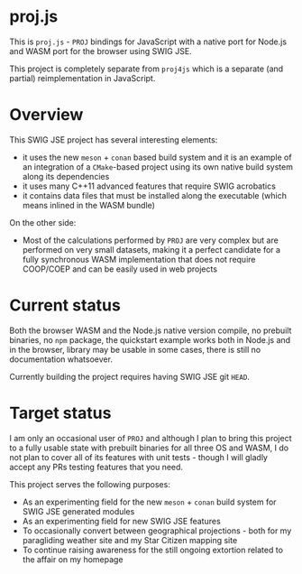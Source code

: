 # proj.js

This is `proj.js` - `PROJ` bindings for JavaScript with a native port for Node.js and WASM port for the browser using SWIG JSE.

This project is completely separate from `proj4js` which is a separate (and partial) reimplementation in JavaScript.

# Overview

This SWIG JSE project has several interesting elements:
 * it uses the new `meson` + `conan` based build system and it is an example of an integration of a `CMake`-based project using its own native build system along its dependencies
 * it uses many C++11 advanced features that require SWIG acrobatics
 * it contains data files that must be installed along the executable (which means inlined in the WASM bundle)

On the other side:
 * Most of the calculations performed by `PROJ` are very complex but are performed on very small datasets, making it a perfect candidate for a fully synchronous WASM implementation that does not require COOP/COEP and can be easily used in web projects

# Current status

Both the browser WASM and the Node.js native version compile, no prebuilt binaries, no `npm` package, the quickstart example works both in Node.js and in the browser, library may be usable in some cases, there is still no documentation whatsoever.

Currently building the project requires having SWIG JSE git `HEAD`.

# Target status

I am only an occasional user of `PROJ` and although I plan to bring this project to a fully usable state with prebuilt binaries for all three OS and WASM, I do not plan to cover all of its features with unit tests - though I will gladly accept any PRs testing features that you need.

 This project serves the following purposes:
 * As an experimenting field for the new `meson` + `conan` build system for SWIG JSE generated modules
 * As an experimenting field for new SWIG JSE features
 * To occasionally convert between geographical projections - both for my paragliding weather site and my Star Citizen mapping site
 * To continue raising awareness for the still ongoing extortion related to the affair on my homepage

